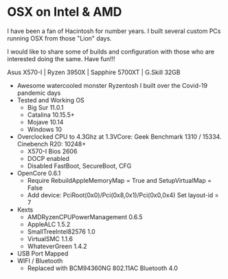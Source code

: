 # OSX on Intel & AMD
I have been a fan of Hacintosh for number years. I built several custom PCs running OSX from those "Lion" days.

I would like to share some of builds and configuration with those who are interested doing the same. Have fun!!!


Asus X570-I | Ryzen 3950X | Sapphire 5700XT | G.Skill 32GB 
- Awesome watercooled monster Ryzentosh I built over the Covid-19 pandemic days
- Tested and Working OS
  - Big Sur 11.0.1
  - Catalina 10.15.5+
  - Mojave 10.14
  - Windows 10
- Overclocked CPU to 4.3Ghz at 1.3VCore: Geek Benchmark 1310 / 15334.  Cinebench R20: 10248+
  - X570-I Bios 2606
  - DOCP enabled
  - Disabled FastBoot, SecureBoot, CFG
- OpenCore 0.6.1
  - Require RebuildAppleMemoryMap = True and SetupVirtualMap = False
  - Add device: PciRoot(0x0)/Pci(0x8,0x1)/Pci(0x0,0x4)
    Set layout-id = 7
- Kexts
  - AMDRyzenCPUPowerManagement 0.6.5
  - AppleALC 1.5.2
  - SmallTreeIntel82576 1.0
  - VirtualSMC 1.1.6
  - WhateverGreen 1.4.2
- USB Port Mapped
- WIFI / Bluetooth
  - Replaced with BCM94360NG 802.11AC Bluetooth 4.0
